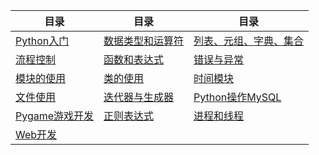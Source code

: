 | 目录 | 目录 |  目录 |
| --| -- | -- | 
|[Python入门](./Base)  |  [数据类型和运算符](./DataType) |   [列表、元组、字典、集合](./DataStructures) |
|  [流程控制](./ProcessControl)  |  [函数和表达式](./Function)  |  [错误与异常](./typeerror) |
| [模块的使用](./module)  | [类的使用](./Class)  | [时间模块](./Datatime) |
| [文件使用](./File)    | [迭代器与生成器](./iter)  | [Python操作MySQL](./DataBase)| 
| [Pygame游戏开发](./Pygame)   | [正则表达式](./Re)    | [进程和线程](./thread)|
| [Web开发](./Web)  |   |    |